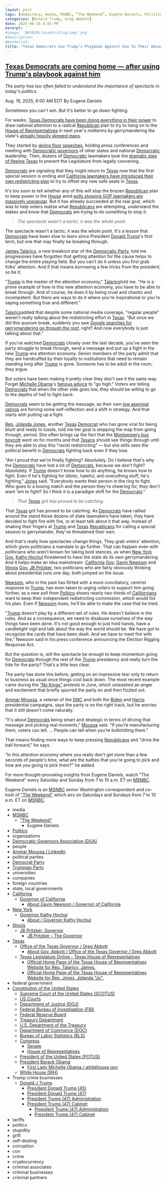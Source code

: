 ```yaml
---
layout: post
tags: [democracy, media, MSNBC, “The Weekend”, Eugene Daniels, Politico, organizations, Democratic Governors Association (DGA), people, Ammar Moussa / LinkedIn, political parties, Democrat Party, Trumpian Party, universities, companies, foreign countries, state local governments, California, Governor of California, About Gavin Newsom / Governor of California, New York, Governor Kathy Hochul, About / Governor Kathy Hochul, Illinois, JB Pritzker Governor, JB Pritzker – The Governor, Texas, Office of the Texas Governor / Greg Abbott, About Gov. Abbott / Office of the Texas Governor / Greg Abbott, Texas Legislature Online - Texas House of Representatives, Official Home Page of the Texas House of Representatives Website for Rep. Talarico James., Official Home Page of the Texas House of Representatives Website for Rep. Jones Jolanda “Jo”., federal government, Constitution of the United States, Supreme Court of the United States (SCOTUS), US Courts, Department of Justice (DOJ), Federal Bureau of Investigation (FBI), Federal Reserve Board, Treasury Department, U.S. Department of the Treasury, Department of Commerce (DOC), Bureau of Labor Statistics (BLS), Congress, Senate, House of Representatives, President of the United States (POTUS), President Barack Obama, First Lady Michelle Obama / whitehouse.gov, White House (WH), Trump crime businesses, Donald J Trump, President Donald Trump (45), President Donald Trump (47), President Trump (47) Administration, President Trump (47) Cabinet, President Trump (47) Administration, President Trump (47) Cabinet, tariffs, politics, stupidity, grift, self-dealing, corruption, con, crime, cryptocurrency, criminal associates, criminal businesses, criminal partners]
categories: [Donald Trump, Greg Abbott]
date: 2025-08-16 4:03 PM
excerpt: ''
#image: 'BASEURL/assets/blog/img/.png'
#description:
#permalink:
title: "Texas Democrats Use Trump’s Playbook Against Him To Their Advantage Warning About Dummymandering"
---
```



## [Texas Democrats are coming home — after using Trump's playbook against him](https://www.msnbc.com/news/news-analysis/texas-democrats-gerrymandering-walkout-trump-rcna224973)

*The party has too often failed to understand the importance of spectacle in today's politics.*

Aug. 16, 2025, 6:00 AM EDT
By Eugene Daniels

Sometimes you can't win. But it's better to go down fighting.

For weeks, [Texas Democrats have been doing everything in their power](https://www.msnbc.com/rachel-maddow-show/maddowblog/texas-democrats-leave-state-hope-derail-republicans-radical-redistrict-rcna222836) to draw national attention to a radical [Republican](https://www.gop.com/) plan to try to hang on to the [House of Representatives](https://www.house.gov/) in next year's midterms by gerrymandering the state's [already heavily skewed maps](https://gerrymander.princeton.edu/redistricting-report-card/?planId=recL5EF85h0ILukMA).

They started by [giving floor speeches](https://www.msnbc.com/the-weekend-primetime/watch/-ready-to-fight-tx-dem-lawmakers-persist-with-their-weeklong-quorum-244660293920), holding press conferences and meeting with [Democratic governors](https://democraticgovernors.org/) of other states and national [Democratic](https://www.democrats.org/) leadership. Then, dozens of [Democratic](https://www.democrats.org/) lawmakers took the [dramatic step of fleeing Texas](https://www.msnbc.com/the-weekend/watch/tx-dems-hold-the-line-against-redistricting-retaliation-this-is-for-the-heart-and-soul-of-america-244670533548) to prevent the Legislature from legally convening.

[Democrats](https://www.democrats.org/) are signaling that they might return to [Texas](https://www.texas.gov/) now that the first special session is ending and [California lawmakers have introduced their own redistricting plan](https://www.msnbc.com/top-stories/latest/california-redistricting-gavin-newsom-special-election-texas-rcna225123) to try to offset any new safe seats in [Texas](https://www.texas.gov/).

It's too soon to tell whether any of this will stop the brazen [Republican](https://www.gop.com/) plan to keep power in the [House](https://www.house.gov/) amid [polls showing GOP lawmakers are massively unpopular](https://today.yougov.com/topics/politics/trackers/the-republicans-in-congress-favorability). But it has already succeeded at the real goal, which was to help voters realize what [Republicans](https://www.gop.com/) are attempting, understand the stakes and know that [Democrats](https://www.democrats.org/) are trying to do something to stop it.

> *The spectacle wasn't a tactic; it was the whole point.*

The spectacle wasn't a tactic; it was the whole point. It's a lesson that [Democrats](https://www.democrats.org/) have been slow to learn since President [Donald Trump](https://www.donaldjtrump.com/)'s first term, but one that may finally be breaking through.

[James Talarico](https://www.house.texas.gov/members/50), a new breakout star of the [Democratic Party](https://www.democrats.org/), told me progressives have forgotten that getting attention for the cause helps to change the entire playing field. But you can't do it unless you first grab folks' attention. And if that means borrowing a few tricks from the president, so be it.

"[Trump](https://www.donaldjtrump.com/) is the master of the attention economy," [Talarico](https://www.house.texas.gov/members/50)told me. "He is a prime example of how in this new attention economy, you have to be able to break through. And of course, he does it by being cruel and chaotic and incompetent. But there are ways to do it where you're inspirational or you're saying something true and different."

[Talarico](https://www.house.texas.gov/members/50)added that despite some national media coverage, "regular people" weren't really talking about the redistricting effort in [Texas](https://www.texas.gov/): "But once we did this quorum break, suddenly you saw [Google searches for gerrymandering go through the roof](https://trends.google.com/trends/explore?date=today%205-y&geo=US&q=gerrymandering&hl=en), right? And now everybody is just talking about that."

If you've watched [Democrats](https://www.democrats.org/) closely over the last decade, you've seen the party struggle to break through, send a message and put up a fight in the new [Trump](https://www.donaldjtrump.com/)-era attention economy. Senior members of the party admit that they are handcuffed by their loyalty to institutions that need to remain standing long after [Trump](https://www.donaldjtrump.com/) is gone. Someone has to be adult in the room, they argue.

But voters have been making it pretty clear they don't see it the same way. Forget [Michelle Obama](https://obamawhitehouse.archives.gov/administration/first-lady-michelle-obama)'s [famous advice](https://obamawhitehouse.archives.gov/the-press-office/2016/07/25/remarks-first-lady-democratic-national-convention#:~:text=That%20is%20what%20Barack%20and,(Applause.)) to "go high." Voters are telling [Democrats](https://www.democrats.org/) that when the other side goes low, they should be willing to go to the depths of hell to fight back.

[Democrats](https://www.democrats.org/) seem to be getting the message, as their own [low approval ratings](https://today.yougov.com/topics/politics/trackers/the-democrats-in-congress-favorability) are forcing some self-reflection and a shift in strategy. And that starts with putting up a fight.

[Rep.](https://capitol.texas.gov/MnuHouse.aspx) [Jolanda Jones](https://www.house.texas.gov/members/147), another [Texas](https://www.texas.gov/) [Democrat](https://www.democrats.org/) who has gone viral for being blunt and ready to tussle, told me her goal is stopping the map from going through, period. She often brings up the fact that the [Montgomery bus boycott](https://www.history.com/articles/montgomery-bus-boycott) went on for months and that [Texans](https://www.texas.gov/) should see things through until they are able to stop this "racist redistricting" — but she stills sees the political benefit in [Democrats](https://www.democrats.org/) fighting back even if they lose.

"Am I proud that we're finally fighting? Absolutely. Do I believe that's why the [Democrats](https://www.democrats.org/) have lost a lot of [Democrats](https://www.democrats.org/), because we don't fight? Absolutely. If [Trump](https://www.donaldjtrump.com/) doesn't know how to do anything, he knows how to fight. Even if he's fighting for idiotic, hateful, anti-everything stuff, he's fighting," [Jones](https://www.house.texas.gov/members/147) said. "Everybody wants their person in the ring to fight. Who goes to a boxing match and the person they're cheering for, they don't want 'em to fight? So I think it is a paradigm shift for the [Democrats](https://www.democrats.org/)."

> *That [Texas](https://www.texas.gov/) grit has proved to be catching.*

That [Texas](https://www.texas.gov/) grit has proved to be catching. As [Democrats](https://www.democrats.org/) have rallied around the stand those dozens of state lawmakers have taken, they have decided to fight fire with fire, or at least talk about it that way. Instead of shaking their fingers at [Trump](https://www.donaldjtrump.com/) and [Texas](https://www.texas.gov/) [Republicans](https://www.gop.com/) for calling a special session to gerrymander, they've threatened their own.

And that's really how spectacles change things. They grab voters' attention, which gives politicians a mandate to go further. That can happen even with politicians who aren't known for taking bold stances, as when [New York](https://www.ny.gov/) [Gov.](https://www.governor.ny.gov/) [Kathy Hochul](https://www.governor.ny.gov/about-governor-hochul) threatened to have the state do its own gerrymandering. And it helps make an idea mainstream. [California](https://www.ca.gov/) [Gov.](https://gov.ca.gov/) [Gavin Newsom](https://www.gov.ca.gov/about/) and [Illinois](http://www.illinois.gov/) [Gov.](https://gov.illinois.gov/) [JB Pritzker](https://gov.illinois.gov/about/the-governor.html), two politicians who are fairly obviously thinking about presidential runs one day, both jumped on the issue.

[Newsom](https://www.gov.ca.gov/about/), who in the past has flirted with a more conciliatory, centrist response to [Trump](https://www.donaldjtrump.com/), has even taken to urging voters to support him going further, as a new poll from [Politico](https://www.politico.com/) shows nearly two-thirds of [Californians](https://www.ca.gov/) want to keep their independent redistricting commission, which would foil his plan. Even if [Newsom](https://www.gov.ca.gov/about/) loses, he'll be able to make the case that he tried.

"[Trump](https://www.donaldjtrump.com/) doesn't play by a different set of rules. He doesn't believe in the rules. And as a consequence, we need to disabuse ourselves of the way things have been done. It's not good enough to just hold hands, have a candlelight vigil and talk about the way the world should be. We have got to recognize the cards that have been dealt. And we have to meet fire with fire," Newsom said in his press conference announcing the Election Rigging Response Act.

But the question is, will the spectacle be enough to keep momentum going for [Democrats](https://www.democrats.org/) through the rest of the [Trump](https://www.donaldjtrump.com/) presidency and really turn the tide for the party? That’s a little less clear.

The party has done this before, getting on an impressive tear only to return to business as usual once things cool back down. The most recent example came during the ["No Kings"](https://www.nokings.org/) protests in June, which unleashed an anger and excitement that briefly spurred the party on and then fizzled out.

[Ammar Moussa](https://www.linkedin.com/in/ammar-moussa-629b5a35/), a veteran of the [DNC](https://www.democrats.org/) and both the [Biden](https://bidenwhitehouse.archives.gov/) and [Harris](https://kamalaharris.com/) presidential campaigns, says the party is on the right track, but he worries that it still doesn't come naturally.

"It's about [Democrats](https://www.democrats.org/) being smart and strategic in terms of driving that message and picking real moments," [Moussa](https://www.linkedin.com/in/ammar-moussa-629b5a35/) said. "If you’re manufacturing them, voters can tell. ... People can tell when you’re bullshitting them."

That means finding more ways to keep pressing [Republicans](https://www.gop.com/) and "drive the ball forward," he says.

“In this attention economy where you really don't get more than a few seconds of people's time, what are the battles that you're going to pick and how are you going to pick them?" he added.

For more thought-provoking insights from Eugene Daniels, watch "The Weekend" every Saturday and Sunday from 7 to 10 a.m. ET on [MSNBC](https://www.msnbc.com/).

Eugene Daniels is an [MSNBC](https://www.msnbc.com/) senior Washington correspondent and co-host of ["The Weekend"](https://www.msnbc.com/the-weekend) which airs on Saturdays and Sundays from 7 to 10 a.m. ET on [MSNBC](https://www.msnbc.com/).

- media 
- [MSNBC](https://www.msnbc.com/)
    - ["The Weekend"](https://www.msnbc.com/the-weekend)
        - Eugene Daniels
- [Politico](https://www.politico.com/)
- organizations 
- [Democratic Governors Association (DGA)](https://democraticgovernors.org/)
- people 
- [Ammar Moussa / LinkedIn](https://www.linkedin.com/in/ammar-moussa-629b5a35/)
- political parties 
- [Democrat Party](https://www.democrats.org/)
- [Trumpian Party](https://www.gop.com/)
- universities 
- companies 
- foreign countries
- state, local governments
- [California](https://www.ca.gov/)
    - [Governor of California](https://www.gov.ca.gov/)
        - [About Gavin Newsom / Governor of California](https://www.gov.ca.gov/about/)
- [New York](https://www.ny.gov/)
    - [Governor Kathy Hochul](https://www.governor.ny.gov/)
        - [About / Governor Kathy Hochul](https://www.governor.ny.gov/about-governor-hochul)
- [Illinois](https://www.illinois.gov/)
    - [JB Pritzker, Governor](https://gov.illinois.gov/)
        - [JB Pritzker – The Governor](https://gov.illinois.gov/about/the-governor.html)
- [Texas](https://www.texas.gov/) 
    - [Office of the Texas Governor / Greg Abbott](https://gov.texas.gov/)
        - [About Gov. Abbott / Office of the Texas Governor / Greg Abbott](https://gov.texas.gov/governor-abbott)
    - [Texas Legislature Online - Texas House of Representatives](https://capitol.texas.gov/MnuHouse.aspx)
        - [Official Home Page of the Texas House of Representatives Website for Rep. Talarico, James.](https://www.house.texas.gov/members/50)
        - [Official Home Page of the Texas House of Representatives Website for Rep. Jones, Jolanda "Jo".](https://www.house.texas.gov/members/147)
- federal government 
- [Constitution of the United States](https://constitution.congress.gov/)
    - [Supreme Court of the United States (SCOTUS)](https://www.supremecourt.gov/)
    - [US Courts](https://www.uscourts.gov/)
    - [Department of Justice (DOJ)](https://www.justice.gov/)
    - [Federal Bureau of Investigation (FBI)](https://www.fbi.gov/)
    - [Federal Reserve Board](https://www.federalreserve.gov/)
    - [Treasury Department](https://home.treasury.gov/)
    - [U.S. Department of the Treasury](https://home.treasury.gov/)
    - [Department of Commerce (DOC)](https://www.commerce.gov/)
    - [Bureau of Labor Statistics (BLS)](https://www.bls.gov/)
    - [Congress](https://www.congress.gov/)
        - [Senate](https://www.senate.gov/)
        - [House of Representatives](https://www.house.gov/)
    - [President of the United States (POTUS)](https://www.whitehouse.gov/)
    - [President Barack Obama](https://obamawhitehouse.archives.gov/)
        - [First Lady Michelle Obama / whitehouse.gov](https://obamawhitehouse.archives.gov/administration/first-lady-michelle-obama)
    - [White House (WH)](https://www.whitehouse.gov/)
- Trump crime businesses 
    - [Donald J Trump](https://www.donaldjtrump.com/)
         - [President Donald Trump (45)](https://trumpwhitehouse.archives.gov/)
        - [President Donald Trump (47)](https://www.whitehouse.gov/administration/donald-j-trump/)
        - [President Trump (47) Administration](https://www.whitehouse.gov/administration/)
        - [President Trump (47) Cabinet](https://www.whitehouse.gov/administration/the-cabinet/)
            - [President Trump (47) Administration](https://www.whitehouse.gov/administration/)
            - [President Trump (47) Cabinet](https://www.whitehouse.gov/administration/the-cabinet/)
- tariffs
- politics
- stupidity
- grift
- self-dealing
- corruption
- con
- crime
- cryptocurrency 
- criminal associates
- criminal businesses
- criminal partners
 